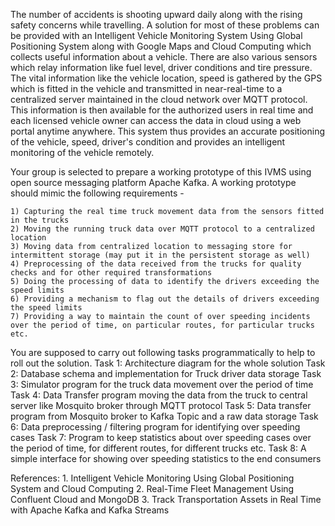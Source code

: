 The number of accidents is shooting upward daily along with the rising safety concerns while travelling. A solution for most of these problems can be provided with an Intelligent Vehicle Monitoring System Using Global Positioning System along with Google Maps and Cloud Computing which collects useful information about a vehicle. There are also various sensors which relay information like fuel level, driver conditions and tire pressure. The vital information like the vehicle location, speed is gathered by the GPS which is fitted in the vehicle and transmitted in near-real-time to a centralized server maintained in the cloud network over MQTT protocol. This information is then available for the authorized users in real time and each licensed vehicle owner can access the data in cloud using a web portal anytime anywhere. This system thus provides an accurate positioning of the vehicle, speed, driver's condition and provides an intelligent monitoring of the vehicle remotely.

Your group is selected to prepare a working prototype of this IVMS using open source messaging platform Apache Kafka. A working prototype should mimic the following requirements -

    1) Capturing the real time truck movement data from the sensors fitted in the trucks
    2) Moving the running truck data over MQTT protocol to a centralized location
    3) Moving data from centralized location to messaging store for intermittent storage (may put it in the persistent storage as well)
    4) Preprocessing of the data received from the trucks for quality checks and for other required transformations
    5) Doing the processing of data to identify the drivers exceeding the speed limits
    6) Providing a mechanism to flag out the details of drivers exceeding the speed limits
    7) Providing a way to maintain the count of over speeding incidents over the period of time, on particular routes, for particular trucks etc.

You are supposed to carry out following tasks programmatically to help to roll out the solution.
      Task 1: Architecture diagram for the whole solution
Task 2: Database schema and implementation for Truck driver data storage
Task 3: Simulator program for the truck data movement over the period of time
Task 4: Data Transfer program moving the data from the truck to central server like Mosquito broker through MQTT protocol
Task 5: Data transfer program from Mosquito broker to Kafka Topic and a raw data storage 
Task 6: Data preprocessing / filtering program for identifying over speeding cases
Task 7: Program to keep statistics about over speeding cases over the period of time, for different routes, for different trucks etc.
Task 8: A simple interface for showing over speeding statistics to the end consumers
                                                       
References: 
    1. Intelligent Vehicle Monitoring Using Global Positioning System and Cloud Computing
    2. Real-Time Fleet Management Using Confluent Cloud and MongoDB
    3. Track Transportation Assets in Real Time with Apache Kafka and Kafka Streams
